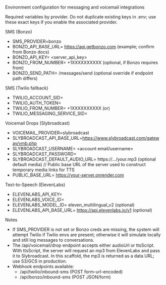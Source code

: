 Environment configuration for messaging and voicemail integrations

Required variables by provider. Do not duplicate existing keys in .env; use these exact keys if you enable the associated provider.

SMS (Bonzo)
- SMS_PROVIDER=bonzo
- BONZO_API_BASE_URL= https://api.getbonzo.com (example; confirm from Bonzo docs)
- BONZO_API_KEY= <server_api_key>
- BONZO_FROM_NUMBER= +1XXXXXXXXXX (optional, if Bonzo requires from)
- BONZO_SEND_PATH= /messages/send (optional override if endpoint path differs)

SMS (Twilio fallback)
- TWILIO_ACCOUNT_SID=
- TWILIO_AUTH_TOKEN=
- TWILIO_FROM_NUMBER= +1XXXXXXXXXX (or)
- TWILIO_MESSAGING_SERVICE_SID=

Voicemail Drops (Slybroadcast)
- VOICEMAIL_PROVIDER=slybroadcast
- SLYBROADCAST_API_BASE_URL=https://www.slybroadcast.com/gateway/vmb.php
- SLYBROADCAST_USERNAME= <account email/username>
- SLYBROADCAST_PASSWORD= <api password>
- SLYBROADCAST_DEFAULT_AUDIO_URL= https://.../your.mp3 (optional default media)
// Public base URL of the server used to construct temporary media links for TTS
- PUBLIC_BASE_URL= https://your-server.onrender.com

Text-to-Speech (ElevenLabs)
- ELEVENLABS_API_KEY=
- ELEVENLABS_VOICE_ID=
- ELEVENLABS_MODEL_ID= eleven_multilingual_v2 (optional)
- ELEVENLABS_API_BASE_URL= https://api.elevenlabs.io/v1 (optional)

Notes
- If SMS_PROVIDER is not set or Bonzo creds are missing, the system will attempt Twilio if Twilio envs are present; otherwise it will simulate locally and still log messages to conversations.
- The /api/voicemail/drop endpoint accepts either audioUrl or ttsScript. With ttsScript, the server will request an mp3 from ElevenLabs and pass it to Slybroadcast. In this scaffold, the mp3 is returned as a data URL; use S3/GCS in production.
- Webhook endpoints available:
  - /api/twilio/inbound-sms (POST form-url-encoded)
  - /api/bonzo/inbound-sms (POST JSON/form)


